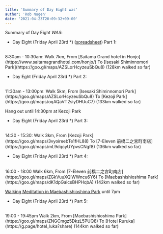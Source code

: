 ```yaml
---
title: 'Summary of Day Eight was'
author: 'Rob Nugen'
date: '2021-04-23T20:09:32+09:00'
---
```


Summary of Day Eight *WAS*:

<!-- 25 March 2021: WALK SEGMENT SEPARATOR  ===========  TO HELP ME SEE AND EDIT SEGMENT DETAILS -->
<div class="walk-segment">

* Day <span class="day_source">Eight</span>
(<span class="day_date">Friday April 23rd</span> *)
([spreadsheet](https://docs.google.com/spreadsheets/d/1tNs0zJIHT12jspRH3sNuv_Vx5qtLZtfO3Ku82-6Y76A/edit?usp=sharing))
Part 1:
<br>
8:30am - 10:30am:
Walk <span class="km_source">7</span>km,
From [Saitama Grand hotel in Honjo](https://www.saitamagrandhotel.com/honjo/)
To [Isesaki Shiminnomori Park](https://goo.gl/maps/AZSLorHcyzeuSbQu8)
(<span class="km_total">128</span>km walked so far)

</div>
<!-- 25 March 2021: WALK SEGMENT SEPARATOR  ===========  TO HELP ME SEE AND EDIT SEGMENT DETAILS -->
<div class="walk-segment">

* Day <span class="day_source">Eght</span>
(<span class="day_date">Friday April 23rd</span> *)
Part 2:
<br>
11:30am - 13:00pm:
Walk <span class="km_source">5</span>km,
From [Isesaki Shiminnomori Park](https://goo.gl/maps/AZSLorHcyzeuSbQu8)
To [Kezoji Park](https://goo.gl/maps/oqAQaVT2siyDHUuC7)
(<span class="km_total">133</span>km walked so far)

Hang out until 14:30pm at Kezoji Park

</div>
<!-- 25 March 2021: WALK SEGMENT SEPARATOR  ===========  TO HELP ME SEE AND EDIT SEGMENT DETAILS -->
<div class="walk-segment">

* Day <span class="day_source">Eight</span>
(<span class="day_date">Friday April 23rd</span> *)
Part 3:
<br>
14:30 - 15:30:
Walk <span class="km_source">3</span>km,
From [Kezoji Park](https://goo.gl/maps/3vyoireebTe1fHL88)
To [7-Eleven 前橋二之宮町南店](https://goo.gl/maps/mL9dqcyUYpvsCNgf8)
(<span class="km_total">136</span>km walked so far)

</div>
<!-- 25 March 2021: WALK SEGMENT SEPARATOR  ===========  TO HELP ME SEE AND EDIT SEGMENT DETAILS -->
<div class="walk-segment">

* Day <span class="day_source">Eight</span>
(<span class="day_date">Friday April 23rd</span> *)
Part 4:
<br>
16:00 - 18:00
Walk <span class="km_source">6</span>km,
From [7-Eleven 前橋二之宮町南店](https://goo.gl/maps/ZGkVuuXQiWWncu6Y6)
To [Maebashishioshima Park](https://goo.gl/maps/dK1dpGaicsBHPHqbA)
(<span class="km_total">142</span>km walked so far)

[Walking Meditation in Maebashishioshima Park](/events/2021/04/23walking-meditation-in-maebashioshima-park) until 7pm

</div>
<!-- 25 March 2021: WALK SEGMENT SEPARATOR  ===========  TO HELP ME SEE AND EDIT SEGMENT DETAILS -->
<div class="walk-segment">

* Day <span class="day_source">Eight</span>
(<span class="day_date">Friday April 23rd</span> *)
Part 5:
<br>
19:00 - 19:45pm
Walk <span class="km_source">2</span>km,
From [Maebashishioshima Park](https://goo.gl/maps/ZNGCmgz5DkzL5PUQ8)
To [Hotel Ruruka](https://g.page/hotel_luka?share)
(<span class="km_total">144</span>km walked so far)

</div>
